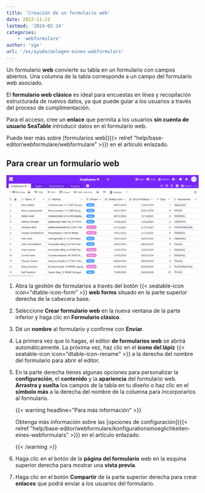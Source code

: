 ```yaml
---
title: 'Creación de un formulario web'
date: 2022-11-21
lastmod: '2024-02-14'
categories:
    - 'webformulare'
author: 'vge'
url: '/es/ayuda/anlegen-eines-webformulars'
---
```


Un formulario **web** convierte su tabla en un formulario con campos abiertos. Una columna de la tabla corresponde a un campo del formulario web asociado.

El **formulario web clásico** es ideal para encuestas en línea y recopilación estructurada de nuevos datos, ya que puede guiar a los usuarios a través del proceso de cumplimentación.

Para el acceso, cree un **enlace** que permita a los usuarios **sin cuenta de usuario SeaTable** introducir datos en el formulario web.

Puede leer más sobre [formularios web]({{< relref "help/base-editor/webformulare/webformulare" >}}) en el artículo enlazado.

## Para crear un formulario web

![Crear un nuevo formulario web](images/Create-a-web-form.gif)

1. Abra la gestión de formularios a través del botón {{< seatable-icon icon="dtable-icon-form" >}} **web forms** situado en la parte superior derecha de la cabecera base.
2. Seleccione **Crear formulario web** en la nueva ventana de la parte inferior y haga clic en **Formulario clásico**.
3. Dé un **nombre** al formulario y confirme con **Enviar**.
4. La primera vez que lo hagas, el editor **de formularios web** se abrirá automáticamente. La próxima vez, haz clic en el **icono del lápiz** {{< seatable-icon icon="dtable-icon-rename" >}} a la derecha del nombre del formulario para abrir el editor.
5. En la parte derecha tienes algunas opciones para personalizar la **configuración**, el **contenido** y la **apariencia** del formulario web. **Arrastra y suelta** los campos de la tabla en tu diseño o haz clic en el **símbolo más** a la derecha del nombre de la columna para incorporarlos al formulario.

    {{< warning  headline="Para más información" >}}

    Obtenga más información sobre las [opciones de configuración]({{< relref "help/base-editor/webformulare/konfigurationsmoeglichkeiten-eines-webformulars" >}}) en el artículo enlazado.

    {{< /warning >}}

6. Haga clic en el botón de la **página del formulario** web en la esquina superior derecha para mostrar una **vista previa**.
7. Haga clic en el botón **Compartir** de la parte superior derecha para crear **enlaces** que podrá enviar a los usuarios del formulario.
